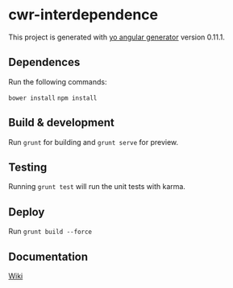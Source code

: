 # cwr-interdependence

This project is generated with [yo angular generator](https://github.com/yeoman/generator-angular)
version 0.11.1.

## Dependences

Run the following commands:

`bower install` 
`npm install` 

## Build & development

Run `grunt` for building and `grunt serve` for preview.

## Testing

Running `grunt test` will run the unit tests with karma.

## Deploy

Run `grunt build --force`

## Documentation

[Wiki](https://github.com/CIAT-DAPA/cwr_interdependence/wiki/2-Web-App)

